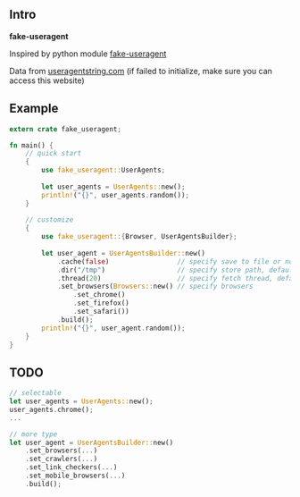 ## Intro

**fake-useragent**

Inspired by python module [fake-useragent](https://github.com/hellysmile/fake-useragent)

Data from [useragentstring.com](http://useragentstring.com) (if failed to initialize, make sure you can access this website)

## Example

```rust
extern crate fake_useragent;

fn main() {
    // quick start
    {
        use fake_useragent::UserAgents;
        
        let user_agents = UserAgents::new();
        println!("{}", user_agents.random());
    }
    
    // customize
    {
        use fake_useragent::{Browser, UserAgentsBuilder};
        
        let user_agent = UserAgentsBuilder::new()
            .cache(false)                 // specify save to file or not, default true
            .dir("/tmp")                  // specify store path, default dir `./`; default filename `user_agent`
            .thread(20)                   // specify fetch thread, default 20
            .set_browsers(Browsers::new() // specify browsers
                .set_chrome()
                .set_firefox()
                .set_safari())
            .build();
        println!("{}", user_agent.random());        
    }
}
```

## TODO

```rust
// selectable
let user_agents = UserAgents::new();
user_agents.chrome();
...

// more type
let user_agent = UserAgentsBuilder::new()
    .set_browsers(...)
    .set_crawlers(...)
    .set_link_checkers(...)
    .set_mobile_browsers(...)
    .build();
```
